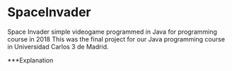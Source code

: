 # SpaceInvader
Space Invader simple videogame programmed in Java for programming course in 2018
This was the final project for our Java programming course in Universidad Carlos 3 de Madrid. 

***Explanation
